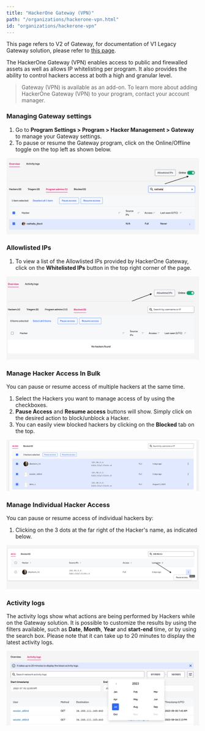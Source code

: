 ```yaml
---
title: "HackerOne Gateway (VPN)"
path: "/organizations/hackerone-vpn.html"
id: "organizations/hackerone-vpn"
---
```


This page refers to V2 of Gateway, for documentation of V1 Legacy Gateway solution, please refer to [this page](https://docs.hackerone.com/organizations/hackerone-vpn-v1.html).

The HackerOne Gateway (VPN) enables access to public and firewalled assets as well as allows IP whitelisting per program. It also provides the ability to control hackers access at both a high and granular level.  

> Gateway (VPN) is available as an add-on. To learn more about adding HackerOne Gateway (VPN) to your program, contact your account manager.

### Managing Gateway settings 

1. Go to **Program Settings > Program > Hacker Management > Gateway** to manage your Gateway settings.
2. To pause or resume the Gateway program, click on the Online/Offline toggle on the top left as shown below.

![gateway_access_toggle](./images/gateway-3.png)

### Allowlisted IPs

1. To view a list of the Allowlisted IPs provided by HackerOne Gateway, click on the **Whitelisted IPs** button in the top right corner of the page.

![gateway_whitelisted_ips](./images/gateway-4.png)

### Manage Hacker Access In Bulk

You can pause or resume access of multiple hackers at the same time.

1. Select the Hackers you want to manage access of by using the checkboxes. 
2. **Pause Access** and **Resume access** buttons will show. Simply click on the desired action to block/unblock a Hacker.
3. You can easily view blocked hackers by clicking on the **Blocked** tab on the top.

![gateway_manage_hacker_access_bulk](./images/gateway-5.png)

### Manage Individual Hacker Access

You can pause or resume access of individual hackers by:

1. Clicking on the 3 dots at the far right of the Hacker's name, as indicated below. 

![gateway_manage_individual_hacker_access](./images/gateway-6.png)

### Activity logs

The activity logs show what actions are being performed by Hackers while on the Gateway solution. It is possible to customize the results by using the filters available, such as **Date**, **Month**, **Year** and **start-end** time, or by using the search box.
Please note that it can take up to 20 minutes to display the latest activity logs. 

![gateway_activity_logs](./images/gateway-7.png)



